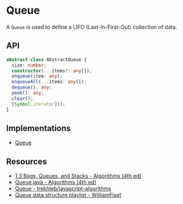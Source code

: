 # Queue

A `Queue` is used to define a LIFO (Last-In-First-Out) collection of data.

<!-- TODO: Add better description -->
<!-- TODO: Add a graphic representing the list -->

## API

```typescript
abstract class AbstractQueue {
  size: number;
  constructor(...items?: any[]);
  enqueue(item: any);
  enqueueAll(...items: any[]);
  dequeue(): any;
  peek(): any;
  clear();
  [Symbol.iterator]();
}
```
## Implementations

- [Queue][]

[Queue]: ./Queue/Queue.md

## Resources

- [1.3 Bags, Queues, and Stacks - Algorithms (4th ed)][]
- [Queue.java - Algorithms (4th ed)][]
- [Queue - trekhleb/javascript-algorithms][]
- [Queue data structure playlist - WilliamFiset][]

[1.3 Bags, Queues, and Stacks - Algorithms (4th ed)]: https://algs4.cs.princeton.edu/13stacks/
[Queue.java - Algorithms (4th ed)]: https://algs4.cs.princeton.edu/13stacks/Queue.java.html
[Queue - trekhleb/javascript-algorithms]: https://github.com/trekhleb/javascript-algorithms/tree/master/src/data-structures/queue
[Queue data structure playlist - WilliamFiset]: https://www.youtube.com/playlist?list=PLDV1Zeh2NRsAWrxWRTHJrsgBrbwqGzt-z
